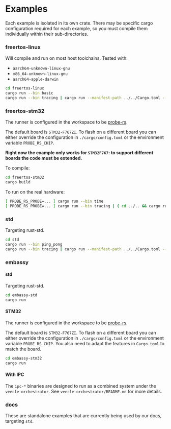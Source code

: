 # Examples

Each example is isolated in its own crate.
There may be specific cargo configuration required for each example, so you must compile them individually within their sub-directories.

### freertos-linux

Will compile and run on most host toolchains. Tested with:

- `aarch64-unknown-linux-gnu`
- `x86_64-unknown-linux-gnu`
- `aarch64-apple-darwin`

```bash
cd freertos-linux
cargo run --bin basic
cargo run --bin tracing | cargo run --manifest-path ../../Cargo.toml --bin veecle-os -- tracing
```

### freertos-stm32

The runner is configured in the workspace to be [probe-rs](https://probe.rs/docs/tools/probe-rs/).

The default board is `STM32-F767ZI`. To flash on a different board you can either override the configuration in `./cargo/config.toml` or the environment variable `PROBE_RS_CHIP`.

**Right now the example only works for `STM32F767`: to support different boards the code must be extended.**

To compile:

```bash
cd freertos-stm32
cargo build
```

To run on the real hardware:

```bash
[ PROBE_RS_PROBE=... ] cargo run --bin time
[ PROBE_RS_PROBE=... ] cargo run --bin tracing | ( cd ../.. && cargo run --bin veecle-os -- tracing )
```

### std

Targeting rust-std.

```bash
cd std
cargo run --bin ping_pong
cargo run --bin tracing | cargo run --manifest-path ../../Cargo.toml --bin veecle-os -- tracing
```

### embassy

#### std

Targeting rust-std.

```bash
cd embassy-std
cargo run
```

#### STM32

The runner is configured in the workspace to be [probe-rs](https://probe.rs/docs/tools/probe-rs/).

The default board is `STM32-F767ZI`.
To flash on a different board you can either override the configuration in `./cargo/config.toml` or the environment variable `PROBE_RS_CHIP`.
You also need to adapt the features in `Cargo.toml` to match the board.

```bash
cd embassy-stm32
cargo run
```


#### With IPC

The `ipc-*` binaries are designed to run as a combined system under the `veecle-orchestrator`.
See `veecle-orchestrator/README.md` for more details.

### docs

These are standalone examples that are currently being used by our docs, targeting `std`.
